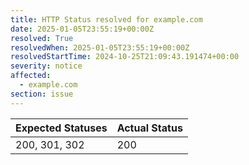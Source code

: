 ```yaml
---
title: HTTP Status resolved for example.com
date: 2025-01-05T23:55:19+00:00Z
resolved: True
resolvedWhen: 2025-01-05T23:55:19+00:00Z
resolvedStartTime: 2024-10-25T21:09:43.191474+00:00
severity: notice
affected:
  - example.com
section: issue
---
```


| Expected Statuses | Actual Status  |
|-------------------|----------------|
| 200, 301, 302 | 200 |
